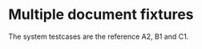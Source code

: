Multiple document fixtures
==========================

The system testcases are the reference A2, B1 and C1.
